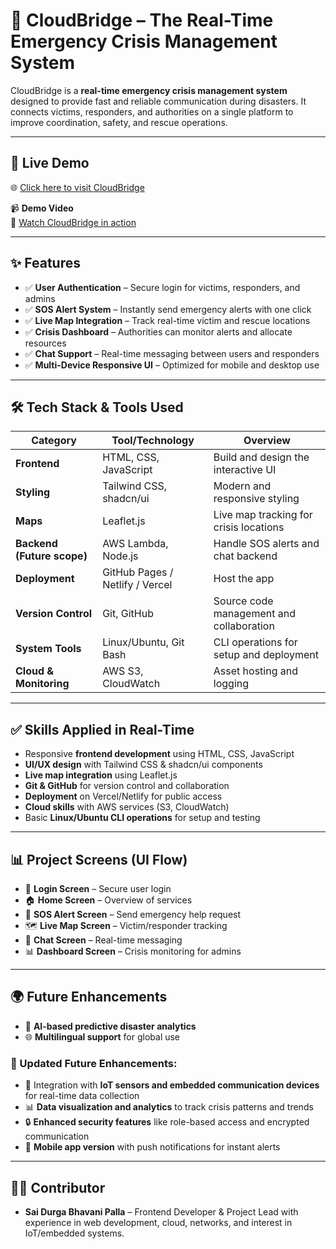 # 🌉 CloudBridge – The Real-Time Emergency Crisis Management System

CloudBridge is a **real-time emergency crisis management system** designed to provide fast and reliable communication during disasters. It connects victims, responders, and authorities on a single platform to improve coordination, safety, and rescue operations.

---

## 🚀 Live Demo
🌐 [Click here to visit CloudBridge](https://durga-cloudbridge.netlify.app/)



📹 **Demo Video**  
🎥 [Watch CloudBridge in action](#)  
 

---

## ✨ Features
- ✅ **User Authentication** – Secure login for victims, responders, and admins  
- ✅ **SOS Alert System** – Instantly send emergency alerts with one click  
- ✅ **Live Map Integration** – Track real-time victim and rescue locations  
- ✅ **Crisis Dashboard** – Authorities can monitor alerts and allocate resources  
- ✅ **Chat Support** – Real-time messaging between users and responders  
- ✅ **Multi-Device Responsive UI** – Optimized for mobile and desktop use  

---

## 🛠️ Tech Stack & Tools Used

| Category         | Tool/Technology        | Overview |
|------------------|------------------------|----------|
| **Frontend**     | HTML, CSS, JavaScript  | Build and design the interactive UI |
| **Styling**      | Tailwind CSS, shadcn/ui | Modern and responsive styling |
| **Maps**         | Leaflet.js             | Live map tracking for crisis locations |
| **Backend (Future scope)** | AWS Lambda, Node.js | Handle SOS alerts and chat backend |
| **Deployment**   | GitHub Pages / Netlify / Vercel | Host the app |
| **Version Control** | Git, GitHub          | Source code management and collaboration |
| **System Tools** | Linux/Ubuntu, Git Bash | CLI operations for setup and deployment |
| **Cloud & Monitoring** | AWS S3, CloudWatch | Asset hosting and logging |

---

## ✅ Skills Applied in Real-Time
- Responsive **frontend development** using HTML, CSS, JavaScript  
- **UI/UX design** with Tailwind CSS & shadcn/ui components  
- **Live map integration** using Leaflet.js  
- **Git & GitHub** for version control and collaboration  
- **Deployment** on Vercel/Netlify for public access  
- **Cloud skills** with AWS services (S3, CloudWatch)  
- Basic **Linux/Ubuntu CLI operations** for setup and testing  

---

## 📊 Project Screens (UI Flow)

- 🔑 **Login Screen** – Secure user login  
- 🏠 **Home Screen** – Overview of services  
- 🚨 **SOS Alert Screen** – Send emergency help request  
- 🗺️ **Live Map Screen** – Victim/responder tracking  
- 💬 **Chat Screen** – Real-time messaging  
- 📊 **Dashboard Screen** – Crisis monitoring for admins  

---

## 🌍 Future Enhancements

- 🤖 **AI-based predictive disaster analytics**  
- 🌐 **Multilingual support** for global use  

### 🔮 Updated Future Enhancements:
- 🔧 Integration with **IoT sensors and embedded communication devices** for real-time data collection  
- 📊 **Data visualization and analytics** to track crisis patterns and trends  
- 🔒 **Enhanced security features** like role-based access and encrypted communication  
- 📱 **Mobile app version** with push notifications for instant alerts  

---

## 👩‍💻 Contributor
- **Sai Durga Bhavani Palla** – Frontend Developer & Project Lead with experience in web development, cloud, networks, and interest in IoT/embedded systems.  






